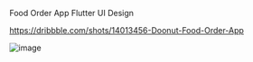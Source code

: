 Food Order App Flutter UI Design

https://dribbble.com/shots/14013456-Doonut-Food-Order-App

![image](https://user-images.githubusercontent.com/79180523/191154208-8f70c49e-e5e1-435f-8b3d-5e5dc2162a99.png)
